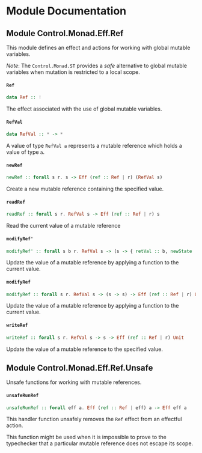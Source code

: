 # Module Documentation

## Module Control.Monad.Eff.Ref


This module defines an effect and actions for working with
global mutable variables.

_Note_: The `Control.Monad.ST` provides a _safe_ alternative
to global mutable variables when mutation is restricted to a
local scope.

#### `Ref`

``` purescript
data Ref :: !
```

The effect associated with the use of global mutable variables.

#### `RefVal`

``` purescript
data RefVal :: * -> *
```

A value of type `RefVal a` represents a mutable reference
which holds a value of type `a`.

#### `newRef`

``` purescript
newRef :: forall s r. s -> Eff (ref :: Ref | r) (RefVal s)
```

Create a new mutable reference containing the specified value.

#### `readRef`

``` purescript
readRef :: forall s r. RefVal s -> Eff (ref :: Ref | r) s
```

Read the current value of a mutable reference

#### `modifyRef'`

``` purescript
modifyRef' :: forall s b r. RefVal s -> (s -> { retVal :: b, newState :: s }) -> Eff (ref :: Ref | r) b
```

Update the value of a mutable reference by applying a function
to the current value.

#### `modifyRef`

``` purescript
modifyRef :: forall s r. RefVal s -> (s -> s) -> Eff (ref :: Ref | r) Unit
```

Update the value of a mutable reference by applying a function
to the current value.

#### `writeRef`

``` purescript
writeRef :: forall s r. RefVal s -> s -> Eff (ref :: Ref | r) Unit
```

Update the value of a mutable reference to the specified value.


## Module Control.Monad.Eff.Ref.Unsafe


Unsafe functions for working with mutable references.

#### `unsafeRunRef`

``` purescript
unsafeRunRef :: forall eff a. Eff (ref :: Ref | eff) a -> Eff eff a
```

This handler function unsafely removes the `Ref` effect from an
effectful action.

This function might be used when it is impossible to prove to the
typechecker that a particular mutable reference does not escape
its scope.